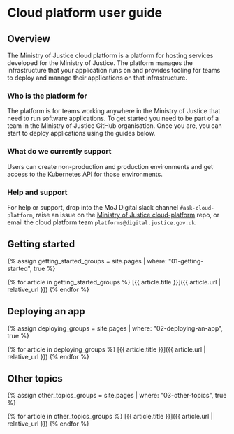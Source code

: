 # Cloud platform user guide

## Overview

The Ministry of Justice cloud platform is a platform for hosting services developed for the Ministry of Justice. The platform manages the infrastructure that your application runs on and provides tooling for teams to deploy and manage their applications on that infrastructure.

### Who is the platform for

The platform is for teams working anywhere in the Ministry of Justice that need to run software applications. To get started you need to be part of a team in the Ministry of Justice GitHub organisation. Once you are, you can start to deploy applications using the guides below. 

### What do we currently support

Users can create non-production and production environments and get access to the Kubernetes API for those environments.

### Help and support

For help or support, drop into the MoJ Digital slack channel `#ask-cloud-platform`, raise an issue on the [Ministry of Justice cloud-platform](https://github.com/ministryofjustice/cloud-platform) repo, or email the cloud platform team `platforms@digital.justice.gov.uk`.

## Getting started

{% assign getting_started_groups = site.pages
  | where: "01-getting-started", true %}

{% for article in getting_started_groups %}
  [{{ article.title }}]({{ article.url | relative_url }})
{% endfor %}

## Deploying an app

{% assign deploying_groups = site.pages
  | where: "02-deploying-an-app", true %}

{% for article in deploying_groups %}
  [{{ article.title }}]({{ article.url | relative_url }})
{% endfor %}

## Other topics

{% assign other_topics_groups = site.pages
  | where: "03-other-topics", true %}

{% for article in other_topics_groups %}
  [{{ article.title }}]({{ article.url | relative_url }})
{% endfor %}
